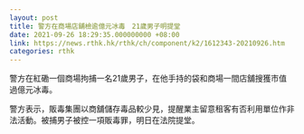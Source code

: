 ```yaml
---
layout: post
title: 警方在商場店舖檢逾億元冰毒　21歲男子明提堂
date: 2021-09-26 18:29:35.000000000 +08:00
link: https://news.rthk.hk/rthk/ch/component/k2/1612343-20210926.htm
categories: rthk
---
```


警方在紅磡一個商場拘捕一名21歲男子，在他手持的袋和商場一間店舖搜獲市值過億元冰毒。

警方表示，販毒集團以商舖儲存毒品較少見，提醒業主留意租客有否利用單位作非法活動。被捕男子被控一項販毒罪，明日在法院提堂。
